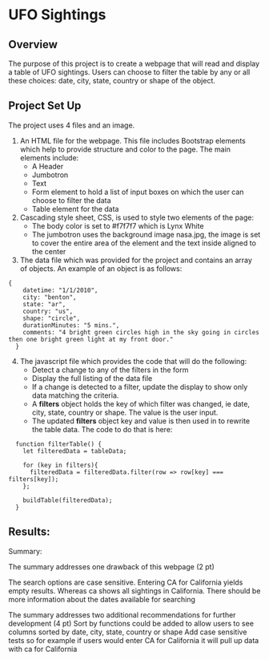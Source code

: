 # UFO Sightings

## Overview
The purpose of this project is to create a webpage that will read and display a table of UFO sightings.  Users can choose to filter the table by any or all these choices: date, city, state, country or shape of the object.  

## Project Set Up
The project uses 4 files and an image.
1. An HTML file for the webpage.  This file includes Bootstrap elements which help to provide structure and color to the page.  The main elements include:
   - A Header
   - Jumbotron
   - Text
   - Form element to hold a list of input boxes on which the user can choose to filter the data
   - Table element for the data
2. Cascading style sheet, CSS, is used to style two elements of the page:
   - The body color is set to #f7f7f7 which is Lynx White
   - The jumbotron uses the background image nasa.jpg, the image is set to cover the entire area of the element and the text inside aligned to the center
3. The data file which was provided for the project and contains an array of objects.  An example of an object is as follows:
```
{
    datetime: "1/1/2010",
    city: "benton",
    state: "ar",
    country: "us",
    shape: "circle",
    durationMinutes: "5 mins.",
    comments: "4 bright green circles high in the sky going in circles then one bright green light at my front door."
  }
```
4. The javascript file which provides the code that will do the following:
   - Detect a change to any of the filters in the form
   - Display the full listing of the data file
   - If a change is detected to a filter, update the display to show only data matching the criteria.
   - A __filters__ object holds the key of which filter was changed, ie date, city, state, country or shape.   The value is the user input.
   - The updated __filters__ object key and value is then used in to rewrite the table data.  The code to do that is here:
```
  function filterTable() {
    let filteredData = tableData;
   
    for (key in filters){
      filteredData = filteredData.filter(row => row[key] === filters[key]);
    };
  
    buildTable(filteredData);
  }
```

## Results:


Summary:

The summary addresses one drawback of this webpage (2 pt)

The search options are case sensitive.  Entering CA for California yields empty results.  Whereas ca shows all sightings in California.
There should be more information about the dates available for searching

The summary addresses two additional recommendations for further development (4 pt)
Sort by functions could be added to allow users to see columns sorted by date, city, state, country or shape
Add case sensitive tests so for example if users would enter CA for California it will pull up data with ca for California
